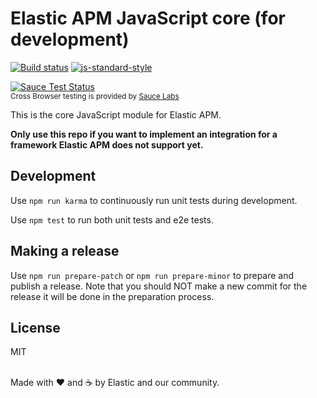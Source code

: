 # Elastic APM JavaScript core (for development)

[![Build status](https://travis-ci.org/elastic/apm-agent-js-core.svg?branch=master)](https://travis-ci.org/elastic/apm-agent-js-core)
[![js-standard-style](https://img.shields.io/badge/code%20style-standard-brightgreen.svg?style=flat)](https://github.com/feross/standard)

[![Sauce Test Status](https://saucelabs.com/browser-matrix/elastic-apm.svg)](https://saucelabs.com/u/elastic-apm)
<br><sup>Cross Browser testing is provided by [Sauce Labs](https://saucelabs.com/)</sup>


This is the core JavaScript module for Elastic APM. 

**Only use this repo if you want to implement an integration for a framework Elastic APM does not support yet.**

## Development

Use `npm run karma` to continuously run unit tests during development.

Use `npm test` to run both unit tests and e2e tests.

## Making a release

Use `npm run prepare-patch` or `npm run prepare-minor` to prepare and publish a release.
Note that you should NOT make a new commit for the release it will be done in the preparation process.

## License
MIT

<br>Made with ♥️ and ☕️ by Elastic and our community.

